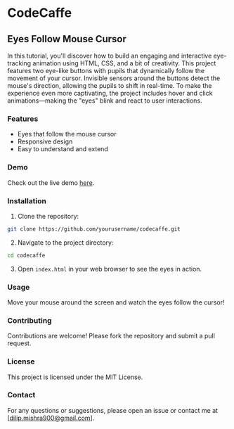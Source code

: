 # CodeCaffe

## Eyes Follow Mouse Cursor

In this tutorial, you'll discover how to build an engaging and interactive eye-tracking animation using HTML, CSS, and a bit of creativity. This project features two eye-like buttons with pupils that dynamically follow the movement of your cursor. Invisible sensors around the buttons detect the mouse's direction, allowing the pupils to shift in real-time. To make the experience even more captivating, the project includes hover and click animations—making the "eyes" blink and react to user interactions.

### Features

- Eyes that follow the mouse cursor
- Responsive design
- Easy to understand and extend

### Demo

Check out the live demo [here](https://mishradilip.github.io/codecaffe/eyes-follow-mouse-cursor/).

### Installation

1. Clone the repository:
  ```sh
  git clone https://github.com/yourusername/codecaffe.git
  ```
2. Navigate to the project directory:
  ```sh
  cd codecaffe
  ```
3. Open `index.html` in your web browser to see the eyes in action.

### Usage

Move your mouse around the screen and watch the eyes follow the cursor!

### Contributing

Contributions are welcome! Please fork the repository and submit a pull request.

### License

This project is licensed under the MIT License.

### Contact

For any questions or suggestions, please open an issue or contact me at [dilip.mishra900@gmail.com].
